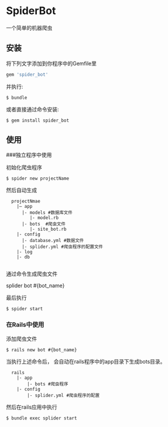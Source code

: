 # SpiderBot

一个简单的机器爬虫

## 安装

将下列文字添加到你程序中的Gemfile里

```ruby
gem 'spider_bot'
```

并执行:

    $ bundle

或者直接通过命令安装:

    $ gem install spider_bot

## 使用

###独立程序中使用

初始化爬虫程序
	
	$ spider new projectName

然后自动生成

```
  projectNmae
    |— app
      |- models #数据库文件
         |- model.rb
      |- bots  #爬虫文件
         |- site_bot.rb
    |- config
      |- database.yml #数据文件
      |- splider.yml #爬虫程序的配置文件
    |- log
    |- db
    
```

通过命令生成爬虫文件

splider bot #{bot_name} 

最后执行

	$ spider start

### 在Rails中使用

添加爬虫文件

	$ rails new bot #{bot_name}
	
当执行上述命令后， 会自动在rails程序中的app目录下生成bots目录。
  
 ```
   rails
     |- app
         |- bots #爬虫程序
     |- config
         |- splider.yml #爬虫程序的配置
 ```

然后在rails应用中执行

	$ bundle exec splider start

